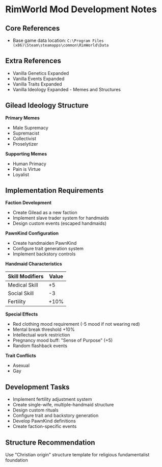 # RimWorld Mod Development Notes

## Core References
- Base game data location: `C:\Program Files (x86)\Steam\steamapps\common\RimWorld\Data`

## Extra References
- Vanilla Genetics Expanded
- Vanilla Events Expanded
- Vanilla Traits Expanded
- Vanilla Ideology Expanded - Memes and Structures

## Gilead Ideology Structure

**Primary Memes**
- Male Supremacy
- Supremacist
- Collectivist
- Proselytizer

**Supporting Memes**
- Human Primacy
- Pain is Virtue
- Loyalist

## Implementation Requirements

**Faction Development**
- Create Gilead as a new faction
- Implement slave trader system for handmaids
- Design custom events (escaped handmaids)

**PawnKind Configuration**
- Create handmaiden PawnKind
- Configure trait generation system
- Implement backstory controls

**Handmaid Characteristics**

| Skill Modifiers | Value |
|-----------------|-------|
| Medical Skill   | +5    |
| Social Skill    | -3    |
| Fertility       | +10%  |

**Special Effects**
- Red clothing mood requirement (-5 mood if not wearing red)
- Mental break threshold +10%
- Intellectual work restriction
- Pregnancy mood buff: "Sense of Purpose" (+5)
- Random flashback events

**Trait Conflicts**
- Asexual
- Gay

## Development Tasks
- Implement fertility adjustment system
- Create single-wife, multiple-handmaid structure
- Design custom rituals
- Configure trait and backstory generation
- Develop PawnKind definitions
- Create faction-specific events

## Structure Recommendation
Use "Christian origin" structure template for religious fundamentalist foundation
